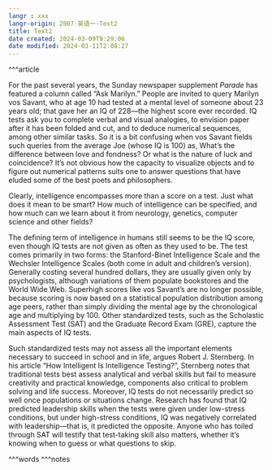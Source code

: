 ```yaml
---
langr : xxx
langr-origin: 2007-英语一-Text2
title: Text2
date created: 2024-03-09T9:29:06
date modified: 2024-03-11T2:08:27
---
```


^^^article

For the past several years, the Sunday newspaper supplement _Parade_ has featured a column called “Ask Marilyn.” People are invited to query Marilyn vos Savant, who at age 10 had tested at a mental level of someone about 23 years old; that gave her an IQ of 228—the highest score ever recorded. IQ tests ask you to complete verbal and visual analogies, to envision paper after it has been folded and cut, and to deduce numerical sequences, among other similar tasks. So it is a bit confusing when vos Savant fields such queries from the average Joe (whose IQ is 100) as, What’s the difference between love and fondness? Or what is the nature of luck and coincidence? It’s not obvious how the capacity to visualize objects and to figure out numerical patterns suits one to answer questions that have eluded some of the best poets and philosophers.

Clearly, intelligence encompasses more than a score on a test. Just what does it mean to be smart? How much of intelligence can be specified, and how much can we learn about it from neurology, genetics, computer science and other fields?

The defining term of intelligence in humans still seems to be the IQ score, even though IQ tests are not given as often as they used to be. The test comes primarily in two forms: the Stanford-Binet Intelligence Scale and the Wechsler Intelligence Scales (both come in adult and children’s version). Generally costing several hundred dollars, they are usually given only by psychologists, although variations of them populate bookstores and the World Wide Web. Superhigh scores like vos Savant’s are no longer possible, because scoring is now based on a statistical population distribution among age peers, rather than simply dividing the mental age by the chronological age and multiplying by 100. Other standardized tests, such as the Scholastic Assessment Test (SAT) and the Graduate Record Exam (GRE), capture the main aspects of IQ tests.

Such standardized tests may not assess all the important elements necessary to succeed in school and in life, argues Robert J. Sternberg. In his article “How Intelligent Is Intelligence Testing?”, Sternberg notes that traditional tests best assess analytical and verbal skills but fail to measure creativity and practical knowledge, components also critical to problem solving and life success. Moreover, IQ tests do not necessarily predict so well once populations or situations change. Research has found that IQ predicted leadership skills when the tests were given under low-stress conditions, but under high-stress conditions, IQ was negatively correlated with leadership—that is, it predicted the opposite. Anyone who has toiled through SAT will testify that test-taking skill also matters, whether it’s knowing when to guess or what questions to skip.




^^^words
^^^notes
